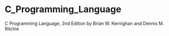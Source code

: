 # C_Programming_Language
C Programming Language, 2nd Edition by Brian W. Kernighan and Dennis M. Ritchie 

